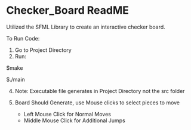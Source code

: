 # Checker_Board ReadME

Utilized the SFML Library to create an interactive checker board.

To Run Code:

1. Go to Project Directory
2. Run:
 
 $make
 
 $./main

4. Note: Executable file generates in Project Directory not the src folder

3. Board Should Generate, use Mouse clicks to select pieces to move
    - Left Mouse Click for Normal Moves
    - Middle Mouse Click for Additional Jumps

